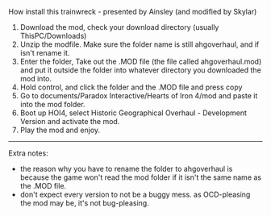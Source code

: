 How install this trainwreck - presented by Ainsley (and modified by Skylar)
1) Download the mod, check your download directory (usually ThisPC/Downloads)
2) Unzip the modfile. Make sure the folder name is still ahgoverhaul, and if isn't rename it.
3) Enter the folder, Take out the .MOD file (the file called ahgoverhaul.mod) and put it outside the folder into whatever directory you downloaded the mod into.
4) Hold control, and click the folder and the .MOD file and press copy
5) Go to documents/Paradox Interactive/Hearts of Iron 4/mod and paste it into the mod folder.
6) Boot up HOI4, select Historic Geographical Overhaul - Development Version and activate the mod.
7) Play the mod and enjoy.
---------------
Extra notes:

- the reason why you have to rename the folder to ahgoverhaul is because the game won't read the mod folder if it isn't the same name as the .MOD file.
- don't expect every version to not be a buggy mess. as OCD-pleasing the mod may be, it's not bug-pleasing.
